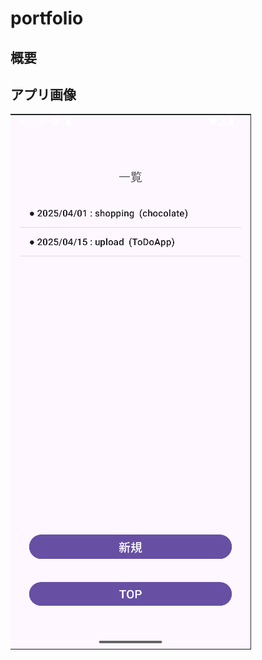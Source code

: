# portfolio

## 概要

## アプリ画像
![一覧表示](https://github.com/ayakanishisaka/portfolio/blob/main/imgs/LIst.png)
